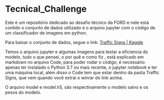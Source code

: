 # Tecnical_Challenge
Este é um repositório dedicado ao desafio técnico da FORD e nele está contido o conjunto de dados utilizado e o arquivo jupyter com o código de um classificador de imagens em python.

Para baixar o conjunto de dados, segue o link: <a href="https://www.kaggle.com/venkateshroshan/traffic-signs"> Traffic Signs | Kaggle </a></p>
Temos o arquivo jupyter e algumas imagens para testar a eficiencia do modelo, tudo o que pensei, o por quê e como fiz , está explicado em markdown no arquivo Code, para poder rodar o código, é necessário apenas ter instalado o Python 3.7 ou mais recente, o jupyter notebook e ter uma máquina local, além disso o Code tem que estar dentro da pasta Traffic Signs, que vem quando você extrai o winrar do link acima.

O arquivo model e model.h5, são respectivamente o modelo salvo e os pesos do modelo.
